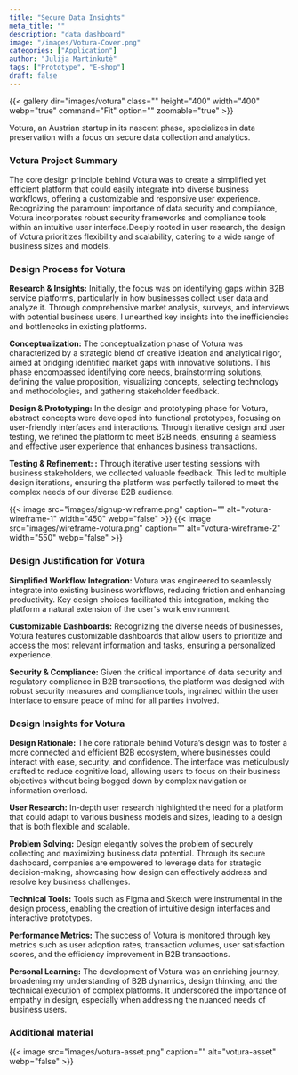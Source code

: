 ```yaml
---
title: "Secure Data Insights"
meta_title: ""
description: "data dashboard"
image: "/images/Votura-Cover.png" 
categories: ["Application"]
author: "Julija Martinkutė"
tags: ["Prototype", "E-shop"]
draft: false
---
```


{{< gallery dir="images/votura" class="" height="400" width="400" webp="true" command="Fit" option="" zoomable="true" >}}

Votura, an Austrian startup in its nascent phase, specializes in data preservation with a focus on secure data collection and analytics.  

### Votura Project Summary

The core design principle behind Votura was to create a simplified yet efficient platform that could easily integrate into diverse business workflows, offering a customizable and responsive user experience.
Recognizing the paramount importance of data security and compliance, Votura incorporates robust security frameworks and compliance tools within an intuitive user interface.Deeply rooted in user research, the design of Votura prioritizes flexibility and scalability, catering to a wide range of business sizes and models.

### Design Process for Votura

**Research & Insights:** 
Initially, the focus was on identifying gaps within B2B service platforms, particularly in how businesses collect user data and analyze it. Through comprehensive market analysis, surveys, and interviews with potential business users, I unearthed key insights into the inefficiencies and bottlenecks in existing platforms.

**Conceptualization:** 
The conceptualization phase of Votura was characterized by a strategic blend of creative ideation and analytical rigor, aimed at bridging identified market gaps with innovative solutions. This phase encompassed identifying core needs, brainstorming solutions, defining the value proposition, visualizing concepts, selecting technology and methodologies, and gathering stakeholder feedback.

**Design & Prototyping:** 
In the design and prototyping phase for Votura, abstract concepts were developed into functional prototypes, focusing on user-friendly interfaces and interactions. Through iterative design and user testing, we refined the platform to meet B2B needs, ensuring a seamless and effective user experience that enhances business transactions.
 
**Testing & Refinement: :** 
Through iterative user testing sessions with business stakeholders, we collected valuable feedback. This led to multiple design iterations, ensuring the platform was perfectly tailored to meet the complex needs of our diverse B2B audience.

{{< image src="images/signup-wireframe.png" caption="" alt="votura-wireframe-1" width="450" webp="false" >}}
{{< image src="images/wireframe-votura.png" caption="" alt="votura-wireframe-2" width="550" webp="false" >}}
 
### Design Justification for Votura

**Simplified Workflow Integration:** Votura was engineered to seamlessly integrate into existing business workflows, reducing friction and enhancing productivity. Key design choices facilitated this integration, making the platform a natural extension of the user's work environment.
 
**Customizable Dashboards:** Recognizing the diverse needs of businesses, Votura features customizable dashboards that allow users to prioritize and access the most relevant information and tasks, ensuring a personalized experience.   

**Security & Compliance:** Given the critical importance of data security and regulatory compliance in B2B transactions, the platform was designed with robust security measures and compliance tools, ingrained within the user interface to ensure peace of mind for all parties involved.
 
### Design Insights for Votura

**Design Rationale:**
The core rationale behind Votura’s design was to foster a more connected and efficient B2B ecosystem, where businesses could interact with ease, security, and confidence. The interface was meticulously crafted to reduce cognitive load, allowing users to focus on their business objectives without being bogged down by complex navigation or information overload.

**User Research:** 
In-depth user research highlighted the need for a platform that could adapt to various business models and sizes, leading to a design that is both flexible and scalable.

**Problem Solving:**
Design elegantly solves the problem of securely collecting and maximizing business data potential. Through its secure dashboard, companies are empowered to leverage data for strategic decision-making, showcasing how design can effectively address and resolve key business challenges.

**Technical Tools:**
Tools such as Figma and Sketch were instrumental in the design process, enabling the creation of intuitive design interfaces and interactive prototypes.

**Performance Metrics:**
The success of Votura is monitored through key metrics such as user adoption rates, transaction volumes, user satisfaction scores, and the efficiency improvement in B2B transactions.

**Personal Learning:**
The development of Votura was an enriching journey, broadening my understanding of B2B dynamics, design thinking, and the technical execution of complex platforms. It underscored the importance of empathy in design, especially when addressing the nuanced needs of business users.

### Additional material 
 
{{< image src="images/votura-asset.png" caption="" alt="votura-asset" webp="false" >}}
